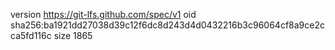 version https://git-lfs.github.com/spec/v1
oid sha256:ba1921dd27038d39c12f6dc8d243d4d0432216b3c96064cf8a9ce2cca5fd116c
size 1865

